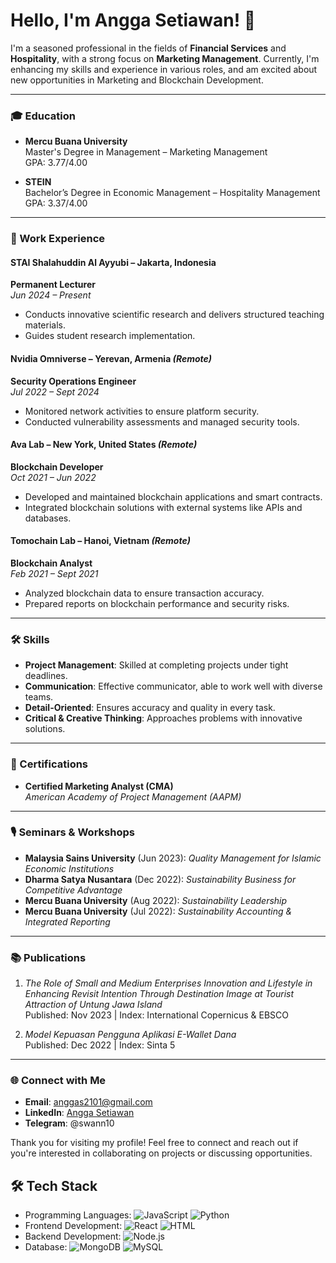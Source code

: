 # Hello, I'm Angga Setiawan! 👋

I'm a seasoned professional in the fields of **Financial Services** and **Hospitality**, with a strong focus on **Marketing Management**. Currently, I'm enhancing my skills and experience in various roles, and am excited about new opportunities in Marketing and Blockchain Development.

---

### 🎓 Education
- **Mercu Buana University**  
  Master's Degree in Management – Marketing Management  
  GPA: 3.77/4.00

- **STEIN**  
  Bachelor’s Degree in Economic Management – Hospitality Management  
  GPA: 3.37/4.00

---

### 💼 Work Experience

#### STAI Shalahuddin Al Ayyubi – Jakarta, Indonesia  
**Permanent Lecturer**  
*Jun 2024 – Present*  
- Conducts innovative scientific research and delivers structured teaching materials.
- Guides student research implementation.

#### Nvidia Omniverse – Yerevan, Armenia *(Remote)*  
**Security Operations Engineer**  
*Jul 2022 – Sept 2024*  
- Monitored network activities to ensure platform security.
- Conducted vulnerability assessments and managed security tools.

#### Ava Lab – New York, United States *(Remote)*  
**Blockchain Developer**  
*Oct 2021 – Jun 2022*  
- Developed and maintained blockchain applications and smart contracts.
- Integrated blockchain solutions with external systems like APIs and databases.

#### Tomochain Lab – Hanoi, Vietnam *(Remote)*  
**Blockchain Analyst**  
*Feb 2021 – Sept 2021*  
- Analyzed blockchain data to ensure transaction accuracy.
- Prepared reports on blockchain performance and security risks.

---

### 🛠 Skills
- **Project Management**: Skilled at completing projects under tight deadlines.
- **Communication**: Effective communicator, able to work well with diverse teams.
- **Detail-Oriented**: Ensures accuracy and quality in every task.
- **Critical & Creative Thinking**: Approaches problems with innovative solutions.

---

### 📜 Certifications
- **Certified Marketing Analyst (CMA)**  
  *American Academy of Project Management (AAPM)*

---

### 🎙️ Seminars & Workshops
- **Malaysia Sains University** (Jun 2023): *Quality Management for Islamic Economic Institutions*
- **Dharma Satya Nusantara** (Dec 2022): *Sustainability Business for Competitive Advantage*
- **Mercu Buana University** (Aug 2022): *Sustainability Leadership*
- **Mercu Buana University** (Jul 2022): *Sustainability Accounting & Integrated Reporting*

---

### 📚 Publications
1. *The Role of Small and Medium Enterprises Innovation and Lifestyle in Enhancing Revisit Intention Through Destination Image at Tourist Attraction of Untung Jawa Island*  
   Published: Nov 2023 | Index: International Copernicus & EBSCO

2. *Model Kepuasan Pengguna Aplikasi E-Wallet Dana*  
   Published: Dec 2022 | Index: Sinta 5

---

### 🌐 Connect with Me
- **Email**: [anggas2101@gmail.com](mailto:anggas2101@gmail.com)
- **LinkedIn**: [Angga Setiawan](https://www.linkedin.com/in/anggasetiawan10/)
- **Telegram**: @swann10

Thank you for visiting my profile! Feel free to connect and reach out if you're interested in collaborating on projects or discussing opportunities.


## 🛠 Tech Stack
- Programming Languages: ![JavaScript](https://img.shields.io/badge/-JavaScript-yellow) ![Python](https://img.shields.io/badge/-Python-blue)
- Frontend Development: ![React](https://img.shields.io/badge/-React-blue) ![HTML](https://img.shields.io/badge/-HTML-orange)
- Backend Development: ![Node.js](https://img.shields.io/badge/-Node.js-green)
- Database: ![MongoDB](https://img.shields.io/badge/-MongoDB-brightgreen) ![MySQL](https://img.shields.io/badge/-MySQL-blue)
